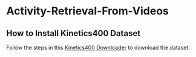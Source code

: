 # Activity-Retrieval-From-Videos

## How to Install Kinetics400 Dataset

Follow the steps in this [Kinetics400 Downloader](https://github.com/rishikksh20/ViViT-pytorch/tree/master) to download the dataset.
